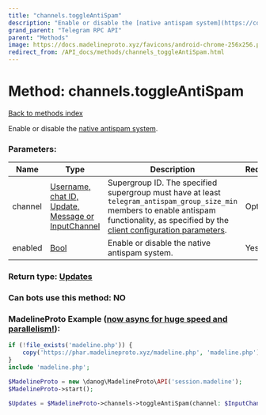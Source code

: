 ```yaml
---
title: "channels.toggleAntiSpam"
description: "Enable or disable the [native antispam system](https://core.telegram.org/api/antispam)."
grand_parent: "Telegram RPC API"
parent: "Methods"
image: https://docs.madelineproto.xyz/favicons/android-chrome-256x256.png
redirect_from: /API_docs/methods/channels_toggleAntiSpam.html
---
```

# Method: channels.toggleAntiSpam
[Back to methods index](index.html)



Enable or disable the [native antispam system](https://core.telegram.org/api/antispam).

### Parameters:

| Name     |    Type       | Description | Required |
|----------|---------------|-------------|----------|
|channel|[Username, chat ID, Update, Message or InputChannel](/API_docs/types/InputChannel.html) | Supergroup ID. The specified supergroup must have at least `telegram_antispam_group_size_min` members to enable antispam functionality, as specified by the [client configuration parameters](https://core.telegram.org/api/config#client-configuration). | Optional|
|enabled|[Bool](/API_docs/types/Bool.html) | Enable or disable the native antispam system. | Yes|


### Return type: [Updates](/API_docs/types/Updates.html)

### Can bots use this method: **NO**


### MadelineProto Example ([now async for huge speed and parallelism!](https://docs.madelineproto.xyz/docs/ASYNC.html)):


```php
if (!file_exists('madeline.php')) {
    copy('https://phar.madelineproto.xyz/madeline.php', 'madeline.php');
}
include 'madeline.php';

$MadelineProto = new \danog\MadelineProto\API('session.madeline');
$MadelineProto->start();

$Updates = $MadelineProto->channels->toggleAntiSpam(channel: $InputChannel, enabled: $Bool, );
```


